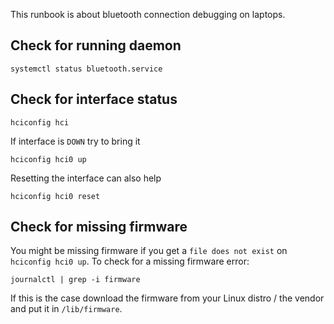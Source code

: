 This runbook is about bluetooth connection debugging on laptops.

## Check for running daemon

    systemctl status bluetooth.service

## Check for interface status

    hciconfig hci

If interface is `DOWN` try to bring it

    hciconfig hci0 up

Resetting the interface can also help

    hciconfig hci0 reset

## Check for missing firmware

You might be missing firmware if you get a `file does not exist` on `hciconfig hci0 up`.
To check for a missing firmware error:

    journalctl | grep -i firmware

If this is the case download the firmware from your Linux distro / the vendor and put it in
`/lib/firmware`.
